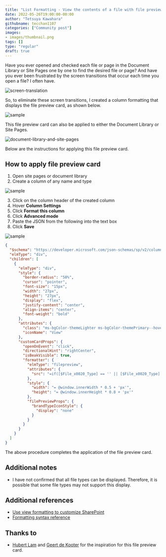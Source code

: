 ```yaml
---
title: "List Formatting - View the contents of a file with file preview card"
date: 2022-05-26T19:00:00-00:00
author: "Tetsuya Kawahara"
githubname: tecchan1107
categories: ["Community post"]
images:
- images/thumbnail.png
tags: []
type: "regular"
draft: true
---
```


Have you ever opened and checked each file or page in the Document Library or Site Pages one by one to find the desired file or page? And have you ever been frustrated by the screen transitions that occur each time you open a file? I often have.

![screen-translation](images/screen-transition.png)

So, to eliminate these screen transitions, I created a column formatting that displays the file preview card, as shown below.

![sample](images/sample.gif)

This file preview card can also be applied to either the Document Library or Site Pages.

![document-library-and-site-pages](images/document-library-and-site-pages.png)

Below are the instructions for applying this file preview card.

## How to apply file preview card

1. Open site pages or document library
2. Create a column of any name and type

![sample](images/create-column.png)

3. Click on the column header of the created column
4. Hover **Column Settings**
5. Click **Format this column**
6. Click **Advanced mode**
7. Paste the JSON from the following into the text box
8. Click **Save**

![sample](images/how-to-apply-column-formatting.png)

``` json
{
  "$schema": "https://developer.microsoft.com/json-schemas/sp/v2/column-formatting.schema.json",
  "elmType": "div",
  "children": [
    {
      "elmType": "div",
      "style": {
        "border-radius": "50%",
        "cursor": "pointer",
        "font-size": "15px",
        "width": "27px",
        "height": "27px",
        "display": "flex",
        "justify-content": "center",
        "align-items": "center",
        "font-weight": "bold"
      },
      "attributes": {
        "class": "ms-bgColor-themeLighter ms-bgColor-themePrimary--hover ms-fontColor-neutralPrimary ms-fontColor-white--hover",
        "iconName": "View"
      },
      "customCardProps": {
        "openOnEvent": "click",
        "directionalHint": "rightCenter",
        "isBeakVisible": true,
        "formatter": {
          "elmType": "filepreview",
          "attributes": {
            "src": "=if([$File_x0020_Type] == '' || [$File_x0020_Type] == 'aspx' || [$File_x0020_Type] == 'pdf', [$FileRef] , if([$File_x0020_Type] == 'docx' || [$File_x0020_Type] == 'dotx' || [$File_x0020_Type] == 'dotm' || [$File_x0020_Type] == 'docm' || [$File_x0020_Type] == 'docb' || [$File_x0020_Type] == 'pptx' || [$File_x0020_Type] == 'pptm' || [$File_x0020_Type] == 'potx' || [$File_x0020_Type] == 'potm' || [$File_x0020_Type] == 'ppam' || [$File_x0020_Type] == 'ppsx' || [$File_x0020_Type] == 'ppsm' || [$File_x0020_Type] == 'sldx' || [$File_x0020_Type] == 'sldm' || [$File_x0020_Type] == 'vsdx' || [$File_x0020_Type] == 'xlsx' || [$File_x0020_Type] == 'xlsm' || [$File_x0020_Type] == 'xltx' || [$File_x0020_Type] == 'xltm', @currentWeb +'/_layouts/15/WopiFrame.aspx?sourcedoc=' + [$FileRef] + '&action=view' , @currentWeb +'/_layouts/15/embed.aspx?UniqueId=' + [$UniqueId] + '&client_id=FileViewerWebPart&showNewWindow=true&embed={\"af\":false,\"p\":1,\"z\":\"width\"}&auth=readwrite'))"
          },
          "style": {
            "width": "= @window.innerWidth * 0.5 + 'px'",
            "height": "= @window.innerHeight * 0.8 + 'px'"
          },
          "filePreviewProps": {
            "brandTypeIconStyle": {
              "display": "none"
            }
          }
        }
      }
    }
  ]
}
```

The above procedure completes the application of the file preview card.

## Additional notes

- I have not confirmed that all file types can be displayed. Therefore, it is possible that some file types may not support this display.

## Additional references

- [Use view formatting to customize SharePoint](https://learn.microsoft.com/sharepoint/dev/declarative-customization/view-formatting)
- [Formatting syntax reference](https://learn.microsoft.com/en-us/sharepoint/dev/declarative-customization/formatting-syntax-reference)

## Thanks to

- [Hubert Lam](https://twitter.com/z3019494) and [Geert de Kooter](https://twitter.com/gdekooter) for the inspiration for this file preview card.
